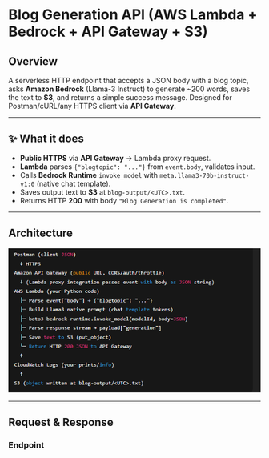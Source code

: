 # Blog Generation API (AWS Lambda + Bedrock + API Gateway + S3)

## Overview
A serverless HTTP endpoint that accepts a JSON body with a blog topic, asks **Amazon Bedrock** (Llama-3 Instruct) to generate ~200 words, saves the text to **S3**, and returns a simple success message. Designed for Postman/cURL/any HTTPS client via **API Gateway**.

---

## ✨ What it does
- **Public HTTPS** via **API Gateway** → Lambda proxy request.
- **Lambda** parses `{"blogtopic": "..."}` from `event.body`, validates input.
- Calls **Bedrock Runtime** `invoke_model` with `meta.llama3-70b-instruct-v1:0` (native chat template).
- Saves output text to **S3** at `blog-output/<UTC>.txt`.
- Returns HTTP **200** with body `"Blog Generation is completed"`.

---

## Architecture
![High-level flow](screenshots/66.png)

---

## Request & Response

### Endpoint


